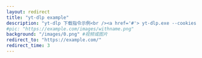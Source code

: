 ```yaml
---
layout: redirect
title: "yt-dlp example"
description: "yt-dlp 下载指令示例<br /><a href='#'> yt-dlp.exe --cookies cookies url --sleep-requests 1.5 --sleep-interval 1.5 -o "%(title)s.%(ext)s" -N 6</a>"
#pic: "https://example.com/images/withname.png"
background: "/images/0.png" #视频或图片
redirect_to: "https://example.com/"
redirect_time: 3
---
```

